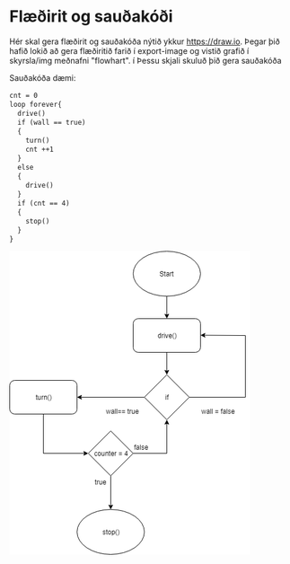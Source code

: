# Flæðirit og sauðakóði
Hér skal gera flæðirit og sauðakóða nýtið ykkur https://draw.io. Þegar þið hafið lokið að gera flæðiritið farið í export-image og vistið grafið í skyrsla/img meðnafni "flowhart". í Þessu skjali skuluð þið gera sauðakóða 

Sauðakóða dæmi:
```
cnt = 0
loop forever{
  drive()
  if (wall == true)
  {
    turn()
    cnt ++1
  }
  else
  {
    drive()
  }
  if (cnt == 4)
  {
    stop()
  }
}
 ```

![Flæðirit](./img/flowchart.png)
